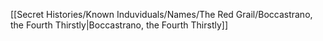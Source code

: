 [[Secret Histories/Known Induviduals/Names/The Red Grail/Boccastrano, the Fourth Thirstly|Boccastrano, the Fourth Thirstly]]
